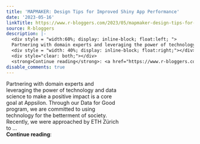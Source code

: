 ```yaml
---
title: 'MAPMAKER: Design Tips for Improved Shiny App Performance'
date: '2023-05-16'
linkTitle: https://www.r-bloggers.com/2023/05/mapmaker-design-tips-for-improved-shiny-app-performance/
source: R-bloggers
description: |-
  <div style = "width:60%; display: inline-block; float:left; ">
  Partnering with domain experts and leveraging the power of technology and data science to make a positive impact is a core goal at Appsilon. Through our Data for Good program, we are committed to using technology for the betterment of society. Recently, we were approached by ETH Zürich to ...</div>
  <div style = "width: 40%; display: inline-block; float:right;"></div>
  <div style="clear: both;"></div>
  <strong>Continue reading</strong>: <a href="https://www.r-bloggers.com/2023/05/mapmaker-design-tips-for-improved-shiny-app-performance ...
disable_comments: true
---
```

<div style = "width:60%; display: inline-block; float:left; ">
Partnering with domain experts and leveraging the power of technology and data science to make a positive impact is a core goal at Appsilon. Through our Data for Good program, we are committed to using technology for the betterment of society. Recently, we were approached by ETH Zürich to ...</div>
<div style = "width: 40%; display: inline-block; float:right;"></div>
<div style="clear: both;"></div>
<strong>Continue reading</strong>: <a href="https://www.r-bloggers.com/2023/05/mapmaker-design-tips-for-improved-shiny-app-performance ...